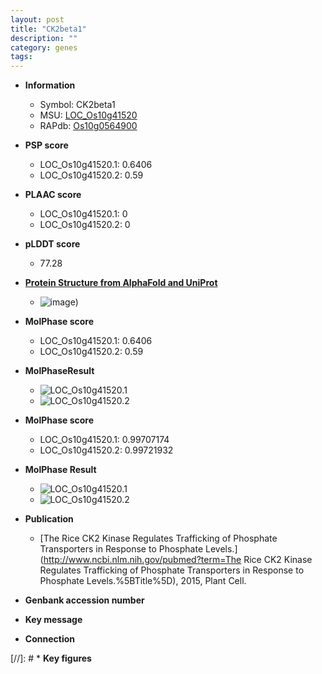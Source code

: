 ```yaml
---
layout: post
title: "CK2beta1"
description: ""
category: genes
tags: 
---
```


* **Information**  
    + Symbol: CK2beta1  
    + MSU: [LOC_Os10g41520](http://rice.plantbiology.msu.edu/cgi-bin/ORF_infopage.cgi?orf=LOC_Os10g41520)  
    + RAPdb: [Os10g0564900](http://rapdb.dna.affrc.go.jp/viewer/gbrowse_details/irgsp1?name=Os10g0564900)  

* **PSP score**  
    + LOC_Os10g41520.1: 0.6406 
    + LOC_Os10g41520.2: 0.59 

* **PLAAC score**  
    + LOC_Os10g41520.1: 0 
    + LOC_Os10g41520.2: 0 

* **pLDDT score**
    + 77.28

* **[Protein Structure from AlphaFold and UniProt](https://www.uniprot.org/uniprotkb/Q9AY38/entry#structure)**
    + ![image](https://ricepsp.github.io/images/Q9/AF-Q9AY38-F1.png))

* **MolPhase score**
    + LOC_Os10g41520.1: 0.6406
    + LOC_Os10g41520.2: 0.59

* **MolPhaseResult**
    + ![LOC_Os10g41520.1](https://ricepsp.github.io/pictures/LOC_Os10g/LOC_Os10g41520.1.png)
    + ![LOC_Os10g41520.2](https://ricepsp.github.io/pictures/LOC_Os10g/LOC_Os10g41520.2.png)

* **MolPhase score**
    + LOC_Os10g41520.1: 0.99707174
    + LOC_Os10g41520.2: 0.99721932

* **MolPhase Result**
    + ![LOC_Os10g41520.1](https://304243504.github.io/Pictures/LOC_Os10g/LOC_Os10g41520.1.png)
    + ![LOC_Os10g41520.2](https://304243504.github.io/Pictures/LOC_Os10g/LOC_Os10g41520.2.png)

* **Publication**  
    + [The Rice CK2 Kinase Regulates Trafficking of Phosphate Transporters in Response to Phosphate Levels.](http://www.ncbi.nlm.nih.gov/pubmed?term=The Rice CK2 Kinase Regulates Trafficking of Phosphate Transporters in Response to Phosphate Levels.%5BTitle%5D), 2015, Plant Cell.

* **Genbank accession number**  

* **Key message**  

* **Connection**  

[//]: # * **Key figures**  


